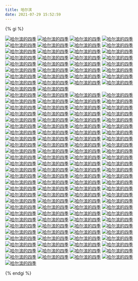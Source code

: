 ```yaml
---
title: 哈尔滨
date: 2021-07-29 15:52:59
---
```


{% gi %}

[![哈尔滨的四季](harbin/thumbnails/thumb_IMG_20200614_115201.jpg "家")](harbin/IMG_20200614_115201.jpg)
[![哈尔滨的四季](harbin/thumbnails/thumb_IMG_20200623_165025.jpg "家")](harbin/IMG_20200623_165025.jpg)
[![哈尔滨的四季](harbin/thumbnails/thumb_IMG_20200623_165030.jpg "家")](harbin/IMG_20200623_165030.jpg)
[![哈尔滨的四季](harbin/thumbnails/thumb_IMG_20200614_115201.jpg "家")](harbin/IMG_20200614_115201.jpg)         
[![哈尔滨的四季](harbin/thumbnails/thumb_IMG_20200623_165025.jpg "家")](harbin/IMG_20200623_165025.jpg)
[![哈尔滨的四季](harbin/thumbnails/thumb_IMG_20200623_165030.jpg "家")](harbin/IMG_20200623_165030.jpg)
[![哈尔滨的四季](harbin/thumbnails/thumb_IMG_20200627_153214.jpg "家")](harbin/IMG_20200627_153214.jpg)
[![哈尔滨的四季](harbin/thumbnails/thumb_IMG_20200627_154056.jpg "家")](harbin/IMG_20200627_154056.jpg)
[![哈尔滨的四季](harbin/thumbnails/thumb_IMG_20200627_154104.jpg "家")](harbin/IMG_20200627_154104.jpg)
[![哈尔滨的四季](harbin/thumbnails/thumb_IMG_20200627_182758.jpg "家")](harbin/IMG_20200627_182758.jpg)
[![哈尔滨的四季](harbin/thumbnails/thumb_IMG_20200627_182802.jpg "家")](harbin/IMG_20200627_182802.jpg)
[![哈尔滨的四季](harbin/thumbnails/thumb_IMG_20200627_182812.jpg "家")](harbin/IMG_20200627_182812.jpg)
[![哈尔滨的四季](harbin/thumbnails/thumb_IMG_20200627_190507.jpg "家")](harbin/IMG_20200627_190507.jpg)
[![哈尔滨的四季](harbin/thumbnails/thumb_IMG_20200627_190510.jpg "家")](harbin/IMG_20200627_190510.jpg)
[![哈尔滨的四季](harbin/thumbnails/thumb_IMG_20200630_174942.jpg "家")](harbin/IMG_20200630_174942.jpg)
[![哈尔滨的四季](harbin/thumbnails/thumb_IMG_20200630_174946.jpg "家")](harbin/IMG_20200630_174946.jpg)
[![哈尔滨的四季](harbin/thumbnails/thumb_IMG_20200630_174953.jpg "家")](harbin/IMG_20200630_174953.jpg)
[![哈尔滨的四季](harbin/thumbnails/thumb_IMG_20200630_175013.jpg "家")](harbin/IMG_20200630_175013.jpg)
[![哈尔滨的四季](harbin/thumbnails/thumb_IMG_20200630_175019.jpg "家")](harbin/IMG_20200630_175019.jpg)
[![哈尔滨的四季](harbin/thumbnails/thumb_IMG_20200704_160719.jpg "家")](harbin/IMG_20200704_160719.jpg)
[![哈尔滨的四季](harbin/thumbnails/thumb_IMG_20200704_172334.jpg "家")](harbin/IMG_20200704_172334.jpg)
[![哈尔滨的四季](harbin/thumbnails/thumb_IMG_20200705_141609.jpg "家")](harbin/IMG_20200705_141609.jpg)
[![哈尔滨的四季](harbin/thumbnails/thumb_IMG_20200705_141627.jpg "家")](harbin/IMG_20200705_141627.jpg)
[![哈尔滨的四季](harbin/thumbnails/thumb_IMG_20200723_163124.jpg "家")](harbin/IMG_20200723_163124.jpg)
[![哈尔滨的四季](harbin/thumbnails/thumb_IMG_20200723_163141.jpg "家")](harbin/IMG_20200723_163141.jpg)
[![哈尔滨的四季](harbin/thumbnails/thumb_IMG_20200723_163249.jpg "家")](harbin/IMG_20200723_163249.jpg)
[![哈尔滨的四季](harbin/thumbnails/thumb_IMG_20200723_163358.jpg "家")](harbin/IMG_20200723_163358.jpg)
[![哈尔滨的四季](harbin/thumbnails/thumb_IMG_20200723_172114.jpg "家")](harbin/IMG_20200723_172114.jpg)
[![哈尔滨的四季](harbin/thumbnails/thumb_IMG_20200723_174912.jpg "家")](harbin/IMG_20200723_174912.jpg)
[![哈尔滨的四季](harbin/thumbnails/thumb_IMG_20200725_192123.jpg "家")](harbin/IMG_20200725_192123.jpg)
[![哈尔滨的四季](harbin/thumbnails/thumb_IMG_20200726_183621.jpg "家")](harbin/IMG_20200726_183621.jpg)
[![哈尔滨的四季](harbin/thumbnails/thumb_IMG_20200726_183634.jpg "家")](harbin/IMG_20200726_183634.jpg)
[![哈尔滨的四季](harbin/thumbnails/thumb_IMG_20200726_183638.jpg "家")](harbin/IMG_20200726_183638.jpg)
[![哈尔滨的四季](harbin/thumbnails/thumb_IMG_20200729_184506.jpg "家")](harbin/IMG_20200729_184506.jpg)        
[![哈尔滨的四季](harbin/thumbnails/thumb_IMG_20200729_192112.jpg "家")](harbin/IMG_20200729_192112.jpg) 
[![哈尔滨的四季](harbin/thumbnails/thumb_IMG_20200729_192116.jpg "家")](harbin/IMG_20200729_192116.jpg) 
[![哈尔滨的四季](harbin/thumbnails/thumb_IMG_20200729_192904.jpg "家")](harbin/IMG_20200729_192904.jpg) 
[![哈尔滨的四季](harbin/thumbnails/thumb_IMG_20200729_192935.jpg "家")](harbin/IMG_20200729_192935.jpg) 
[![哈尔滨的四季](harbin/thumbnails/thumb_IMG_20200729_192940.jpg "家")](harbin/IMG_20200729_192940.jpg) 
[![哈尔滨的四季](harbin/thumbnails/thumb_IMG_20200729_192955.jpg "家")](harbin/IMG_20200729_192955.jpg) 
[![哈尔滨的四季](harbin/thumbnails/thumb_IMG_20200729_193505.jpg "家")](harbin/IMG_20200729_193505.jpg) 
[![哈尔滨的四季](harbin/thumbnails/thumb_IMG_20200729_193543.jpg "家")](harbin/IMG_20200729_193543.jpg) 
[![哈尔滨的四季](harbin/thumbnails/thumb_IMG_20200730_183144.jpg "家")](harbin/IMG_20200730_183144.jpg) 
[![哈尔滨的四季](harbin/thumbnails/thumb_IMG_20200802_204415.jpg "家")](harbin/IMG_20200802_204415.jpg) 
[![哈尔滨的四季](harbin/thumbnails/thumb_IMG_20200804_185146.jpg "家")](harbin/IMG_20200804_185146.jpg) 
[![哈尔滨的四季](harbin/thumbnails/thumb_IMG_20200804_185154.jpg "家")](harbin/IMG_20200804_185154.jpg) 
[![哈尔滨的四季](harbin/thumbnails/thumb_IMG_20200804_190447.jpg "家")](harbin/IMG_20200804_190447.jpg) 
[![哈尔滨的四季](harbin/thumbnails/thumb_IMG_20200805_184058.jpg "家")](harbin/IMG_20200805_184058.jpg) 
[![哈尔滨的四季](harbin/thumbnails/thumb_IMG_20200805_184115.jpg "家")](harbin/IMG_20200805_184115.jpg) 
[![哈尔滨的四季](harbin/thumbnails/thumb_IMG_20200805_184149.jpg "家")](harbin/IMG_20200805_184149.jpg) 
[![哈尔滨的四季](harbin/thumbnails/thumb_IMG_20200805_184236.jpg "家")](harbin/IMG_20200805_184236.jpg) 
[![哈尔滨的四季](harbin/thumbnails/thumb_IMG_20200805_192346.jpg "家")](harbin/IMG_20200805_192346.jpg) 
[![哈尔滨的四季](harbin/thumbnails/thumb_IMG_20200805_192351.jpg "家")](harbin/IMG_20200805_192351.jpg) 
[![哈尔滨的四季](harbin/thumbnails/thumb_IMG_20200805_192858.jpg "家")](harbin/IMG_20200805_192858.jpg) 
[![哈尔滨的四季](harbin/thumbnails/thumb_IMG_20200805_192943.jpg "家")](harbin/IMG_20200805_192943.jpg) 
[![哈尔滨的四季](harbin/thumbnails/thumb_IMG_20200805_194951.jpg "家")](harbin/IMG_20200805_194951.jpg) 
[![哈尔滨的四季](harbin/thumbnails/thumb_IMG_20200805_195017.jpg "家")](harbin/IMG_20200805_195017.jpg) 
[![哈尔滨的四季](harbin/thumbnails/thumb_IMG_20200806_163559.jpg "家")](harbin/IMG_20200806_163559.jpg) 
[![哈尔滨的四季](harbin/thumbnails/thumb_IMG_20200806_163611.jpg "家")](harbin/IMG_20200806_163611.jpg) 
[![哈尔滨的四季](harbin/thumbnails/thumb_IMG_20200806_164255.jpg "家")](harbin/IMG_20200806_164255.jpg) 
[![哈尔滨的四季](harbin/thumbnails/thumb_IMG_20200806_182704.jpg "家")](harbin/IMG_20200806_182704.jpg) 
[![哈尔滨的四季](harbin/thumbnails/thumb_IMG_20200806_182915.jpg "家")](harbin/IMG_20200806_182915.jpg) 
[![哈尔滨的四季](harbin/thumbnails/thumb_IMG_20200806_190422.jpg "家")](harbin/IMG_20200806_190422.jpg) 
[![哈尔滨的四季](harbin/thumbnails/thumb_IMG_20200806_191633.jpg "家")](harbin/IMG_20200806_191633.jpg) 
[![哈尔滨的四季](harbin/thumbnails/thumb_IMG_20200806_191714.jpg "家")](harbin/IMG_20200806_191714.jpg) 
[![哈尔滨的四季](harbin/thumbnails/thumb_IMG_20200806_191720.jpg "家")](harbin/IMG_20200806_191720.jpg) 
[![哈尔滨的四季](harbin/thumbnails/thumb_IMG_20200806_191728.jpg "家")](harbin/IMG_20200806_191728.jpg) 
[![哈尔滨的四季](harbin/thumbnails/thumb_IMG_20200806_191734.jpg "家")](harbin/IMG_20200806_191734.jpg) 
[![哈尔滨的四季](harbin/thumbnails/thumb_IMG_20200806_191750.jpg "家")](harbin/IMG_20200806_191750.jpg) 
[![哈尔滨的四季](harbin/thumbnails/thumb_IMG_20200806_191809.jpg "家")](harbin/IMG_20200806_191809.jpg) 
[![哈尔滨的四季](harbin/thumbnails/thumb_IMG_20200806_191926.jpg "家")](harbin/IMG_20200806_191926.jpg) 
[![哈尔滨的四季](harbin/thumbnails/thumb_IMG_20200806_193105.jpg "家")](harbin/IMG_20200806_193105.jpg) 
[![哈尔滨的四季](harbin/thumbnails/thumb_IMG_20200806_193111.jpg "家")](harbin/IMG_20200806_193111.jpg) 
[![哈尔滨的四季](harbin/thumbnails/thumb_IMG_20200811_173746.jpg "家")](harbin/IMG_20200811_173746.jpg) 
[![哈尔滨的四季](harbin/thumbnails/thumb_IMG_20200811_180144.jpg "家")](harbin/IMG_20200811_180144.jpg) 
[![哈尔滨的四季](harbin/thumbnails/thumb_IMG_20200811_183425.jpg "家")](harbin/IMG_20200811_183425.jpg) 
[![哈尔滨的四季](harbin/thumbnails/thumb_IMG_20200811_183429.jpg "家")](harbin/IMG_20200811_183429.jpg) 
[![哈尔滨的四季](harbin/thumbnails/thumb_IMG_20200811_183432.jpg "家")](harbin/IMG_20200811_183432.jpg) 
[![哈尔滨的四季](harbin/thumbnails/thumb_IMG_20200811_183435.jpg "家")](harbin/IMG_20200811_183435.jpg) 
[![哈尔滨的四季](harbin/thumbnails/thumb_IMG_20200819_183546.jpg "家")](harbin/IMG_20200819_183546.jpg) 
[![哈尔滨的四季](harbin/thumbnails/thumb_IMG_20200819_184133.jpg "家")](harbin/IMG_20200819_184133.jpg) 
[![哈尔滨的四季](harbin/thumbnails/thumb_IMG_20200819_184135.jpg "家")](harbin/IMG_20200819_184135.jpg) 
[![哈尔滨的四季](harbin/thumbnails/thumb_IMG_20200821_175113.jpg "家")](harbin/IMG_20200821_175113.jpg) 
[![哈尔滨的四季](harbin/thumbnails/thumb_IMG_20200824_152348.jpg "家")](harbin/IMG_20200824_152348.jpg) 
[![哈尔滨的四季](harbin/thumbnails/thumb_IMG_20200830_174037.jpg "家")](harbin/IMG_20200830_174037.jpg) 
[![哈尔滨的四季](harbin/thumbnails/thumb_IMG_20200831_150250.jpg "家")](harbin/IMG_20200831_150250.jpg) 
[![哈尔滨的四季](harbin/thumbnails/thumb_IMG_20200831_151523.jpg "家")](harbin/IMG_20200831_151523.jpg) 
[![哈尔滨的四季](harbin/thumbnails/thumb_IMG_20200831_151659.jpg "家")](harbin/IMG_20200831_151659.jpg) 
[![哈尔滨的四季](harbin/thumbnails/thumb_IMG_20200901_175639.jpg "家")](harbin/IMG_20200901_175639.jpg) 
[![哈尔滨的四季](harbin/thumbnails/thumb_IMG_20200901_180533.jpg "家")](harbin/IMG_20200901_180533.jpg) 
[![哈尔滨的四季](harbin/thumbnails/thumb_IMG_20200901_190557.jpg "家")](harbin/IMG_20200901_190557.jpg) 
[![哈尔滨的四季](harbin/thumbnails/thumb_IMG_20200901_194535.jpg "家")](harbin/IMG_20200901_194535.jpg) 
[![哈尔滨的四季](harbin/thumbnails/thumb_IMG_20200901_194610.jpg "家")](harbin/IMG_20200901_194610.jpg) 
[![哈尔滨的四季](harbin/thumbnails/thumb_IMG_20200904_145612.jpg "家")](harbin/IMG_20200904_145612.jpg) 
[![哈尔滨的四季](harbin/thumbnails/thumb_IMG_20200904_150504.jpg "家")](harbin/IMG_20200904_150504.jpg) 
[![哈尔滨的四季](harbin/thumbnails/thumb_IMG_20200904_150515.jpg "家")](harbin/IMG_20200904_150515.jpg) 
[![哈尔滨的四季](harbin/thumbnails/thumb_IMG_20200904_150533.jpg "家")](harbin/IMG_20200904_150533.jpg) 
[![哈尔滨的四季](harbin/thumbnails/thumb_IMG_20200904_150535.jpg "家")](harbin/IMG_20200904_150535.jpg) 
[![哈尔滨的四季](harbin/thumbnails/thumb_IMG_20200904_151107.jpg "家")](harbin/IMG_20200904_151107.jpg) 
[![哈尔滨的四季](harbin/thumbnails/thumb_IMG_20200904_171156.jpg "家")](harbin/IMG_20200904_171156.jpg) 
[![哈尔滨的四季](harbin/thumbnails/thumb_IMG_20200913_173230.jpg "家")](harbin/IMG_20200913_173230.jpg) 
[![哈尔滨的四季](harbin/thumbnails/thumb_IMG_20200913_173235.jpg "家")](harbin/IMG_20200913_173235.jpg) 
[![哈尔滨的四季](harbin/thumbnails/thumb_IMG_20200913_173340.jpg "家")](harbin/IMG_20200913_173340.jpg) 
[![哈尔滨的四季](harbin/thumbnails/thumb_IMG_20200913_173352.jpg "家")](harbin/IMG_20200913_173352.jpg) 
[![哈尔滨的四季](harbin/thumbnails/thumb_IMG_20200913_173353.jpg "家")](harbin/IMG_20200913_173353.jpg) 
[![哈尔滨的四季](harbin/thumbnails/thumb_IMG_20200913_173736.jpg "家")](harbin/IMG_20200913_173736.jpg) 
[![哈尔滨的四季](harbin/thumbnails/thumb_IMG_20200913_173739.jpg "家")](harbin/IMG_20200913_173739.jpg) 
[![哈尔滨的四季](harbin/thumbnails/thumb_IMG_20200913_173746.jpg "家")](harbin/IMG_20200913_173746.jpg) 
[![哈尔滨的四季](harbin/thumbnails/thumb_IMG_20200920_181618.jpg "家")](harbin/IMG_20200920_181618.jpg) 
[![哈尔滨的四季](harbin/thumbnails/thumb_IMG_20200921_122535.jpg "家")](harbin/IMG_20200921_122535.jpg) 
[![哈尔滨的四季](harbin/thumbnails/thumb_IMG_20200923_172311.jpg "家")](harbin/IMG_20200923_172311.jpg) 
[![哈尔滨的四季](harbin/thumbnails/thumb_IMG_20200923_172323.jpg "家")](harbin/IMG_20200923_172323.jpg) 
[![哈尔滨的四季](harbin/thumbnails/thumb_IMG_20200926_170710.jpg "家")](harbin/IMG_20200926_170710.jpg) 
[![哈尔滨的四季](harbin/thumbnails/thumb_IMG_20200926_170713.jpg "家")](harbin/IMG_20200926_170713.jpg) 
[![哈尔滨的四季](harbin/thumbnails/thumb_IMG_20200926_170722.jpg "家")](harbin/IMG_20200926_170722.jpg) 
[![哈尔滨的四季](harbin/thumbnails/thumb_IMG_20200928_154155.jpg "家")](harbin/IMG_20200928_154155.jpg) 
[![哈尔滨的四季](harbin/thumbnails/thumb_IMG_20200928_154209.jpg "家")](harbin/IMG_20200928_154209.jpg) 
[![哈尔滨的四季](harbin/thumbnails/thumb_IMG_20200928_154214.jpg "家")](harbin/IMG_20200928_154214.jpg) 
[![哈尔滨的四季](harbin/thumbnails/thumb_IMG_20200928_174457.jpg "家")](harbin/IMG_20200928_174457.jpg) 
[![哈尔滨的四季](harbin/thumbnails/thumb_IMG_20201012_152517.jpg "家")](harbin/IMG_20201012_152517.jpg) 
[![哈尔滨的四季](harbin/thumbnails/thumb_IMG_20201012_162054.jpg "家")](harbin/IMG_20201012_162054.jpg) 
[![哈尔滨的四季](harbin/thumbnails/thumb_IMG_20201012_162114.jpg "家")](harbin/IMG_20201012_162114.jpg) 
[![哈尔滨的四季](harbin/thumbnails/thumb_IMG_20201016_164058.jpg "家")](harbin/IMG_20201016_164058.jpg) 
[![哈尔滨的四季](harbin/thumbnails/thumb_IMG_20201016_164108.jpg "家")](harbin/IMG_20201016_164108.jpg) 
[![哈尔滨的四季](harbin/thumbnails/thumb_IMG_20201017_155907.jpg "家")](harbin/IMG_20201017_155907.jpg) 
[![哈尔滨的四季](harbin/thumbnails/thumb_IMG_20201017_165127.jpg "家")](harbin/IMG_20201017_165127.jpg) 
[![哈尔滨的四季](harbin/thumbnails/thumb_IMG_20201017_165132.jpg "家")](harbin/IMG_20201017_165132.jpg) 
[![哈尔滨的四季](harbin/thumbnails/thumb_IMG_20201017_165144.jpg "家")](harbin/IMG_20201017_165144.jpg) 
[![哈尔滨的四季](harbin/thumbnails/thumb_IMG_20201017_165220.jpg "家")](harbin/IMG_20201017_165220.jpg) 
[![哈尔滨的四季](harbin/thumbnails/thumb_IMG_20201017_165229.jpg "家")](harbin/IMG_20201017_165229.jpg) 
[![哈尔滨的四季](harbin/thumbnails/thumb_IMG_20201017_165243.jpg "家")](harbin/IMG_20201017_165243.jpg) 
[![哈尔滨的四季](harbin/thumbnails/thumb_IMG_20201020_141749.jpg "家")](harbin/IMG_20201020_141749.jpg) 
[![哈尔滨的四季](harbin/thumbnails/thumb_IMG_20201029_153813.jpg "家")](harbin/IMG_20201029_153813.jpg) 
[![哈尔滨的四季](harbin/thumbnails/thumb_IMG_20201105_140516.jpg "家")](harbin/IMG_20201105_140516.jpg) 
[![哈尔滨的四季](harbin/thumbnails/thumb_IMG_20201105_161219.jpg "家")](harbin/IMG_20201105_161219.jpg) 
[![哈尔滨的四季](harbin/thumbnails/thumb_IMG_20201105_161226.jpg "家")](harbin/IMG_20201105_161226.jpg) 
[![哈尔滨的四季](harbin/thumbnails/thumb_IMG_20201105_162228.jpg "家")](harbin/IMG_20201105_162228.jpg) 
[![哈尔滨的四季](harbin/thumbnails/thumb_IMG_20201119_162001.jpg "家")](harbin/IMG_20201119_162001.jpg) 
[![哈尔滨的四季](harbin/thumbnails/thumb_IMG_20201119_162027.jpg "家")](harbin/IMG_20201119_162027.jpg) 
[![哈尔滨的四季](harbin/thumbnails/thumb_IMG_20201119_162031.jpg "家")](harbin/IMG_20201119_162031.jpg) 
[![哈尔滨的四季](harbin/thumbnails/thumb_IMG_20201119_162242.jpg "家")](harbin/IMG_20201119_162242.jpg) 
[![哈尔滨的四季](harbin/thumbnails/thumb_IMG_20210204_122006.jpg "家")](harbin/IMG_20210204_122006.jpg) 
[![哈尔滨的四季](harbin/thumbnails/thumb_IMG_20210204_122012.jpg "家")](harbin/IMG_20210204_122012.jpg)

{% endgi %}